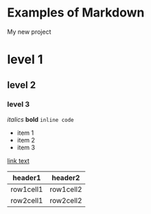 # Examples of Markdown
My new project

# level 1
## level 2
### level 3

*italics*
**bold**
`inline code`

- item 1
- item 2
- item 3

[link text](http://vanderbi.lt/github)

| header1 | header2 |
| --- | --- |
| row1cell1 | row1cell2 |
| row2cell1 | row2cell2 |
